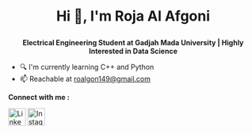 # <p align="center">Hi 👋, I'm Roja Al Afgoni</p>
**<p align="center">Electrical Engineering Student at Gadjah Mada University | Highly Interested in Data Science<p/>**

- 🔍 I'm currently learning C++ and Python
- 📫 Reachable at roalgon149@gmail.com

**Connect with me :**
<p>
  <a href="https://www.linkedin.com/in/rojaalafgoni/" target="_blank">
    <img align="center" src="https://cdn1.iconfinder.com/data/icons/logotypes/32/linkedin-512.png" alt="Linkedin" height="35" width="35" /></a>
  <a href="https://www.instagram.com/roalgon/" target="_blank">
    <img align="center" src="https://cdn2.iconfinder.com/data/icons/social-icons-33/128/Instagram-512.png" alt="Instagram" height="35" width="35" /></a>
</p>
